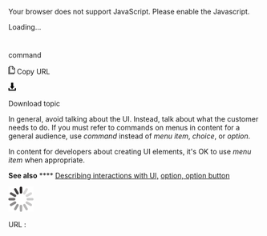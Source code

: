 Your browser does not support JavaScript. Please enable the Javascript.

Loading...

# 

command

![Copy URL](command_files/Copy.png)
Copy URL

![Download](command_files/Download.png)

Download topic

In general, avoid talking about the UI. Instead, talk about what the customer needs to do. If you must refer to commands on menus in content for a general audience, use *command* instead of *menu item*, *choice*, or *option*. 

In content for developers about creating UI elements, it's OK to use *menu item* when appropriate.

**See also** **** [Describing interactions with UI,](https://worldready.cloudapp.net/Styleguide/Read?id=2700&topicid=26472) [option, option button](https://worldready.cloudapp.net/Styleguide/Read?id=2700&topicid=35540)

![In progress](command_files/activity-large.gif)

URL :
